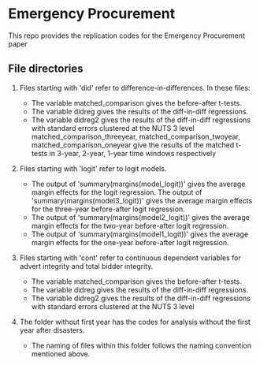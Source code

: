 # Emergency Procurement

This repo provides the replication codes for the Emergency Procurement paper

## File directories

1. Files starting with 'did' refer to difference-in-differences. In these files:

    - The variable matched_comparison gives the before-after t-tests.
    - The variable didreg gives the results of the diff-in-diff regressions.
    - The variable didreg2 gives the results of the diff-in-diff regressions with standard errors clustered at the NUTS 3 level
matched_comparison_threeyear, matched_comparison_twoyear, matched_comparison_oneyear give the results of the matched t-tests in 3-year, 2-year, 1-year time windows respectively

1. Files starting with 'logit' refer to logit models.
    - The output of 'summary(margins(model_logit))' gives the average margin effects for the logit regression.
The output of 'summary(margins(model3_logit))' gives the average margin effects for the three-year before-after logit regression.
    - The output of 'summary(margins(model2_logit))' gives the average margin effects for the two-year before-after logit regression.
    - The output of 'summary(margins(model1_logit))' gives the average margin effects for the one-year before-after logit regression.
1. Files starting with 'cont' refer to continuous dependent variables for advert integrity and total bidder integrity.
    - The variable matched_comparison gives the before-after t-tests.    
    - The variable didreg gives the results of the diff-in-diff regressions.
    - The variable didreg2 gives the results of the diff-in-diff regressions with standard errors clustered at the NUTS 3 level
2. The folder without first year has the codes for analysis without the first year after disasters.
    - The naming of files within this folder follows the naming convention mentioned above.